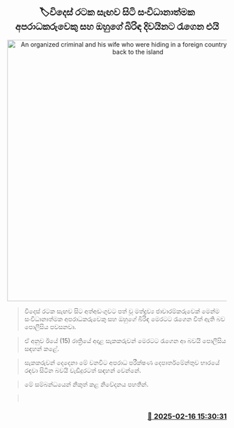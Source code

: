 <p align='center'><b><h2 align='center' title='An organized criminal and his wife who were hiding in a foreign country are brought back to the island'>🏷විදෙස් රටක සැඟව සිටි සංවිධානාත්මක අපරාධකරුවෙකු සහ ඔහුගේ බිරිඳ දිවයිනට රැගෙන එයි</h2></b></p>
<p align='center'><img src='https://helakuru.sgp1.cdn.digitaloceanspaces.com/esana/images/lib/arrested2[1].jpg' width='600' alt='An organized criminal and his wife who were hiding in a foreign country are brought back to the island'></p>

> විදෙස් රටක සැඟව සිට අත්අඩංගුවට පත් වූ මත්ද්‍රව්‍ය ජාවාරම්කරුවෙක් මෙන්ම සංවිධානාත්මක අපරාධකරුවෙකු සහ ඔහුගේ බිරිඳ මෙරටට රැගෙන විත් ඇති බව පොලීසිය පවසනවා.

> ඒ අනුව ඊයේ (15) රාත්‍රියේ අදාළ සැකකරුවන් මෙරටට රැගෙන ආ බවයි පොලීසිය සඳහන් කළේ.

> සැකකරුවන් දෙදෙනා මේ වනවිට අපරාධ පරීක්ෂණ දෙපාර්තමේන්තුව භාරයේ රඳවා සිටින බවයි වැඩිදුරටත් සඳහන් වෙන්නේ.

> මේ සම්බන්ධයෙන් නිකුත් කළ නිවේදනය පහතින්. 

>  



<h3 align='right'><a href='https://www.helakuru.lk/esana/p/107497/'>📅 2025-02-16 15:30:31</a></h3>
